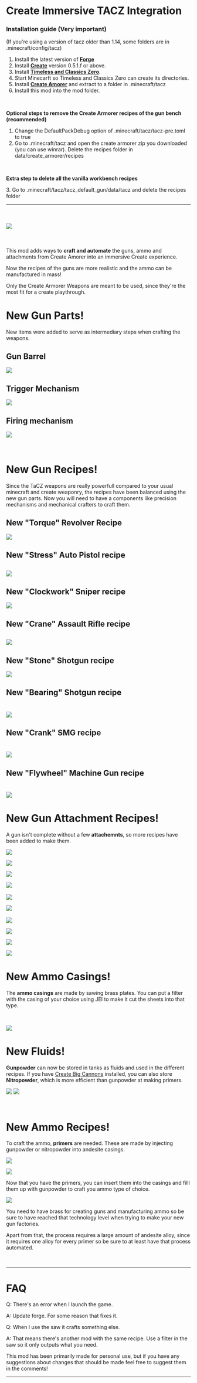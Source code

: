 # Create Immersive TACZ Integration

### Installation guide (Very important)

(If you're using a version of tacz older than 1.14, some folders are in .minecraft/config/tacz)

1.  Install the latest version of [**Forge**](https://files.minecraftforge.net/net/minecraftforge/forge/index_1.20.1.html)
2.  Install [**Create**](https://www.curseforge.com/minecraft/mc-mods/create) version 0.5.1.f or above.
3.  Install [**Timeless and Classics Zero**](https://www.curseforge.com/minecraft/mc-mods/timeless-and-classics-zero).
4.  Start Minecarft so Timeless and Classics Zero can create its directories.
5.  Install [**Create Amorer**](https://www.curseforge.com/minecraft/customization/tacz-create-armorer-koei) and extract to a folder in .minecraft/tacz
6.  Install this mod into the mod folder.

 

**Optional steps to remove the Create Armorer recipes of the gun bench (recommended)**

1.  Change the DefaultPackDebug option of .minecraft/tacz/tacz-pre.toml to true
2.  Go to .minecraft/tacz and open the create armorer zip you downloaded (you can use winrar). Delete the recipes folder in data/create\_armorer/recipes

 

**Extra step to delete all the vanilla workbench recipes**

3\. Go to .minecraft/tacz/tacz\_default\_gun/data/tacz and delete the recipes folder

***

 

#### ![](https://media.forgecdn.net/attachments/description/978675/description_0c80647f-43e3-48ee-bce9-f81d45f49717.png)

 

This mod adds ways to **craft and automate** the guns, ammo and attachments from Create Amorer into an immersive Create experience.

Now the recipes of the guns are more realistic and the ammo can be manufactured in mass!

Only the Create Armorer Weapons are meant to be used, since they're the most fit for a create playthrough.

# **New Gun Parts!**

New items were added to serve as intermediary steps when crafting the weapons.

## **Gun Barrel**

![](https://media.forgecdn.net/attachments/description/1152431/description_36f3266e-045b-427f-b979-27789e517598.png)

## **Trigger Mechanism**

![](https://media.forgecdn.net/attachments/description/1152431/description_103ef41c-451e-4cf0-ad75-f0c28994507b.png)

## **Firing mechanism**

![](https://media.forgecdn.net/attachments/description/1152431/description_ff84806d-929a-43b5-9405-84dcb0881e25.png)

 

# **New Gun Recipes!**

Since the TaCZ weapons are really powerfull compared to your usual minecraft and create weaponry, the recipes have been balanced using the new gun parts. Now you will need to have a components like precision mechanisms and mechanical crafters to craft them.

## **New "Torque" Revolver Recipe**

![](https://media.forgecdn.net/attachments/description/1152431/description_d9e08f66-0a87-4cfe-81de-0ff451cf3d78.png)

## **New "Stress" Auto Pistol recipe**

## ![](https://media.forgecdn.net/attachments/description/1152431/description_9131c5d3-5e0a-4eff-bf3e-d089a10aa2fd.png)

## **New "Clockwork" Sniper recipe**

![](https://media.forgecdn.net/attachments/description/1152431/description_83a42696-94d5-4991-a3bf-2bc52727dd26.png)

## **New "Crane" Assault Rifle recipe**

## ![](https://media.forgecdn.net/attachments/description/1152431/description_0e078480-ad24-4706-998f-64acab261c06.png)

## **New "Stone" Shotgun recipe**

![](https://media.forgecdn.net/attachments/description/1152431/description_af175836-e08d-403c-b556-471bb7139303.png)

## **New "Bearing" Shotgun recipe**

# ![](https://media.forgecdn.net/attachments/description/1152431/description_73c15fe9-1676-415b-83a1-9a8ec64ad949.png)

## **New "Crank" SMG recipe**

# ![](https://media.forgecdn.net/attachments/description/1152431/description_27e18b1e-2993-4ed2-8c7a-4ed24b3e4225.png)

## **New "Flywheel" Machine Gun recipe**

# ![](https://media.forgecdn.net/attachments/description/1152431/description_7492801b-094b-47fe-98e1-ea6e69243575.png)

# **New Gun Attachment Recipes!**

A gun isn't complete without a few **attachemnts**, so more recipes have been added to make them.

![](https://media.forgecdn.net/attachments/description/1152431/description_8f7c5f15-6668-43d2-9d2d-af53cc5b0c14.png) 

![](https://media.forgecdn.net/attachments/description/1152431/description_05f62b62-2cbf-4a2f-9c06-ed5fcd8a3c43.png)

![](https://media.forgecdn.net/attachments/description/1152431/description_deaa98a9-bd11-4140-911f-2c723c8579c0.png)

![](https://media.forgecdn.net/attachments/description/1152431/description_9461e2d1-523b-4aa3-b466-c091d509b820.png)  

![](https://media.forgecdn.net/attachments/description/1152431/description_518867cc-7d22-43f7-b162-417928b8a48a.png)

![](https://media.forgecdn.net/attachments/description/1152431/description_3aed786c-354a-4f30-ae06-e85cc30e9f44.png)  

![](https://media.forgecdn.net/attachments/description/1152431/description_032ac40d-838f-41ab-ba46-dbf2a82321c3.png)

![](https://media.forgecdn.net/attachments/description/1152431/description_b9f7632e-237f-46ee-825f-067298ed5471.png)

![](https://media.forgecdn.net/attachments/description/1152431/description_3836dacd-6c1c-4c6c-9303-6ebede5a360a.png)

![](https://media.forgecdn.net/attachments/description/1152431/description_8b60fdca-76c0-4d80-b3bf-527a5b8743bd.png)

# **New Ammo Casings!**

The **ammo casings** are made by sawing brass plates. You can put a filter with the casing of your choice using JEI to make it cut the sheets into that type.

 

![](https://media.forgecdn.net/attachments/description/1152431/description_3b40259a-2da4-46f3-bbc5-54365fc5c349.png)

# **New Fluids!**

**Gunpowder** can now be stored in tanks as fluids and used in the different recipes. If you have [Create Big Cannons](https://www.curseforge.com/minecraft/mc-mods/create-big-cannons) installed, you can also store **Nitropowder**, which is more efficient than gunpowder at making primers.

![](https://media.forgecdn.net/attachments/description/1152431/description_bf3d69cb-12f3-4976-a02d-aae6558ac1af.png)
![](https://media.forgecdn.net/attachments/description/1152431/description_09c7285c-e7c8-45de-8bfe-8741c552580f.png)

 

# **New Ammo Recipes!**

To craft the ammo, **primers** are needed. These are made by injecting gunpowder or nitropowder into andesite casings.

![](https://media.forgecdn.net/attachments/description/1152431/description_9bfa81c9-a5df-42b6-8529-75e6c390987f.png)

![](https://media.forgecdn.net/attachments/description/1152431/description_e3120cf5-efc0-4422-ad7d-55e4d655a8f5.png)

Now that you have the primers, you can insert them into the casings and filll them up with gunpowder to craft you ammo type of choice.

![](https://media.forgecdn.net/attachments/description/1152431/description_07bc5695-766a-47bd-8aa8-f7ca6465a4b2.png)

You need to have brass for creating guns and manufacturing ammo so be sure to have reached that technology level when trying to make your new gun factories.

Apart from that, the process requires a large amount of andesite alloy, since it requires one alloy for every primer so be sure to at least have that process automated.

 

***

# FAQ

Q: There's an error when I launch the game.

A: Update forge. For some reason that fixes it.

Q: When I use the saw it crafts something else.

A: That means there's another mod with the same recipe. Use a filter in the saw so it only outputs what you need.

This mod has been primarily made for personal use, but if you have any suggestions about changes that should be made feel free to suggest them in the comments!

***

